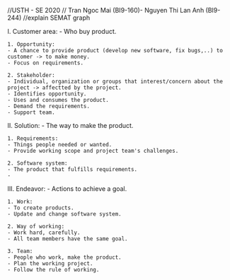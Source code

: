 //USTH - SE 2020
// Tran Ngoc Mai (BI9-160)- Nguyen Thi Lan Anh (BI9-244)
//explain SEMAT graph

I. Customer area:
	- Who buy product.

	1. Opportunity:
	- A chance to provide product (develop new software, fix bugs,..) to customer -> to make money.
	- Focus on requirements.
	
	2. Stakeholder:
	- Individual, organization or groups that interest/concern about the project -> affectted by the project.
	- Identifies opportunity. 
	- Uses and consumes the product.
	- Demand the requirements.
	- Support team.
	
II. Solution:
	- The way to make the product.
	
	1. Requirements:
	- Things people needed or wanted.
	- Provide working scope and project team's challenges.
	
	2. Software system:
	- The product that fulfills requirements.
	- 
		
III. Endeavor:
	- Actions to achieve a goal.
		
	1. Work:
	- To create products.
	- Update and change software system.
	
	2. Way of working:
	- Work hard, carefully.
	- All team members have the same goal.
	
	3. Team:
	- People who work, make the product.
	- Plan the working project.
	- Follow the rule of working.
	
	

	